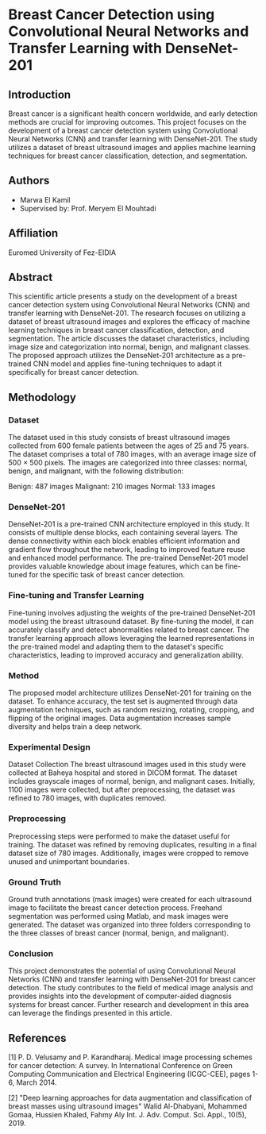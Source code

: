 # Breast Cancer Detection using Convolutional Neural Networks and Transfer Learning with DenseNet-201

## Introduction
Breast cancer is a significant health concern worldwide, and early detection methods are crucial for improving outcomes. This project focuses on the development of a breast cancer detection system using Convolutional Neural Networks (CNN) and transfer learning with DenseNet-201. The study utilizes a dataset of breast ultrasound images and applies machine learning techniques for breast cancer classification, detection, and segmentation.

## Authors
- Marwa El Kamil
- Supervised by: Prof. Meryem El Mouhtadi

## Affiliation
Euromed University of Fez-EIDIA

## Abstract
This scientific article presents a study on the development of a breast cancer detection system using Convolutional Neural Networks (CNN) and transfer learning with DenseNet-201. The research focuses on utilizing a dataset of breast ultrasound images and explores the efficacy of machine learning techniques in breast cancer classification, detection, and segmentation. The article discusses the dataset characteristics, including image size and categorization into normal, benign, and malignant classes. The proposed approach utilizes the DenseNet-201 architecture as a pre-trained CNN model and applies fine-tuning techniques to adapt it specifically for breast cancer detection.

## Methodology

### Dataset
The dataset used in this study consists of breast ultrasound images collected from 600 female patients between the ages of 25 and 75 years. The dataset comprises a total of 780 images, with an average image size of 500 × 500 pixels. The images are categorized into three classes: normal, benign, and malignant, with the following distribution:

Benign: 487 images
Malignant: 210 images
Normal: 133 images
### DenseNet-201
DenseNet-201 is a pre-trained CNN architecture employed in this study. It consists of multiple dense blocks, each containing several layers. The dense connectivity within each block enables efficient information and gradient flow throughout the network, leading to improved feature reuse and enhanced model performance. The pre-trained DenseNet-201 model provides valuable knowledge about image features, which can be fine-tuned for the specific task of breast cancer detection.

### Fine-tuning and Transfer Learning
Fine-tuning involves adjusting the weights of the pre-trained DenseNet-201 model using the breast ultrasound dataset. By fine-tuning the model, it can accurately classify and detect abnormalities related to breast cancer. The transfer learning approach allows leveraging the learned representations in the pre-trained model and adapting them to the dataset's specific characteristics, leading to improved accuracy and generalization ability.

### Method
The proposed model architecture utilizes DenseNet-201 for training on the dataset. To enhance accuracy, the test set is augmented through data augmentation techniques, such as random resizing, rotating, cropping, and flipping of the original images. Data augmentation increases sample diversity and helps train a deep network.

### Experimental Design
Dataset Collection
The breast ultrasound images used in this study were collected at Baheya hospital and stored in DICOM format. The dataset includes grayscale images of normal, benign, and malignant cases. Initially, 1100 images were collected, but after preprocessing, the dataset was refined to 780 images, with duplicates removed.

### Preprocessing
Preprocessing steps were performed to make the dataset useful for training. The dataset was refined by removing duplicates, resulting in a final dataset size of 780 images. Additionally, images were cropped to remove unused and unimportant boundaries.

### Ground Truth
Ground truth annotations (mask images) were created for each ultrasound image to facilitate the breast cancer detection process. Freehand segmentation was performed using Matlab, and mask images were generated. The dataset was organized into three folders corresponding to the three classes of breast cancer (normal, benign, and malignant).

### Conclusion
This project demonstrates the potential of using Convolutional Neural Networks (CNN) and transfer learning with DenseNet-201 for breast cancer detection. The study contributes to the field of medical image analysis and provides insights into the development of computer-aided diagnosis systems for breast cancer. Further research and development in this area can leverage the findings presented in this article.

## References
[1] P. D. Velusamy and P. Karandharaj. Medical image processing schemes for cancer detection: A survey. In International Conference on Green Computing Communication and Electrical Engineering (ICGC-CEE), pages 1-6, March 2014.

[2] "Deep learning approaches for data augmentation and classification of breast masses using ultrasound images" Walid Al-Dhabyani, Mohammed Gomaa, Hussien Khaled, Fahmy Aly Int. J. Adv. Comput. Sci. Appl., 10(5), 2019.

